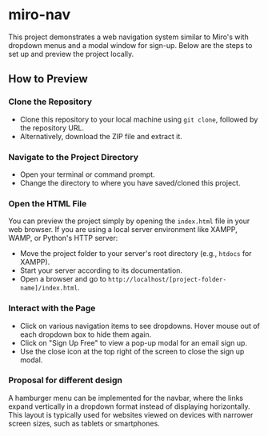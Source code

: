 # miro-nav

This project demonstrates a web navigation system similar to Miro's with dropdown menus and a modal window for sign-up. Below are the steps to set up and preview the project locally.

## How to Preview

### Clone the Repository

- Clone this repository to your local machine using `git clone`, followed by the repository URL.
- Alternatively, download the ZIP file and extract it.

### Navigate to the Project Directory

- Open your terminal or command prompt.
- Change the directory to where you have saved/cloned this project.

### Open the HTML File

You can preview the project simply by opening the `index.html` file in your web browser. If you are using a local server environment like XAMPP, WAMP, or Python's HTTP server:

- Move the project folder to your server's root directory (e.g., `htdocs` for XAMPP).
- Start your server according to its documentation.
- Open a browser and go to `http://localhost/[project-folder-name]/index.html`.

### Interact with the Page

- Click on various navigation items to see dropdowns. Hover mouse out of each dropdown box to hide them again.
- Click on "Sign Up Free" to view a pop-up modal for an email sign up.
- Use the close icon at the top right of the screen to close the sign up modal.

### Proposal for different design
A hamburger menu can be implemented for the navbar, where the links expand vertically in a dropdown format instead of displaying horizontally. This layout is typically used for websites viewed on devices with narrower screen sizes, such as tablets or smartphones.
